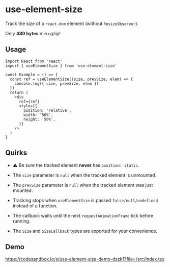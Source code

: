 # use-element-size

Track the size of a `react-dom` element (without `ResizeObserver`).

Only **480 bytes** min+gzip!

## Usage

```tsx
import React from 'react'
import { useElementSize } from 'use-element-size'

const Example = () => {
  const ref = useElementSize((size, prevSize, elem) => {
    console.log({ size, prevSize, elem })
  })
  return (
    <div
      ref={ref}
      style={{
        position: 'relative',
        width: '50%',
        height: '50%',
      }}
    />
  )
}
```

## Quirks

- ⚠️ Be sure the tracked element **never** has `position: static`.

- The `size` parameter is `null` when the tracked element is unmounted.

- The `prevSize` parameter is `null` when the tracked element was just mounted.

- Tracking stops when `useElementSize` is passed `false/null/undefined` instead of a function.

- The callback waits until the next `requestAnimationFrame` tick before running.

- The `Size` and `SizeCallback` types are exported for your convenience.

## Demo

https://codesandbox.io/s/use-element-size-demo-dszk1?file=/src/index.tsx
